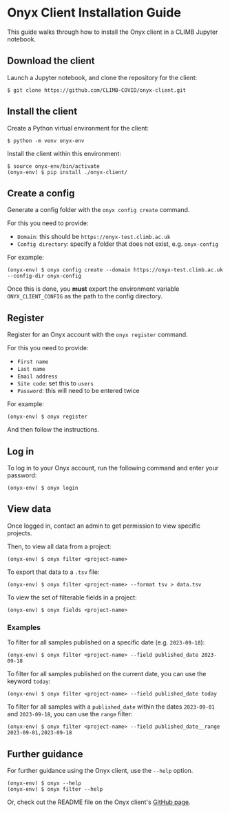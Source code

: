 # Onyx Client Installation Guide 

This guide walks through how to install the Onyx client in a CLIMB Jupyter notebook.

## Download the client

Launch a Jupyter notebook, and clone the repository for the client:

```
$ git clone https://github.com/CLIMB-COVID/onyx-client.git
```

## Install the client

Create a Python virtual environment for the client:

```
$ python -m venv onyx-env
```

Install the client within this environment:

```
$ source onyx-env/bin/activate
(onyx-env) $ pip install ./onyx-client/
```

## Create a config

Generate a config folder with the `onyx config create` command.

For this you need to provide:

* `Domain`: this should be `https://onyx-test.climb.ac.uk`
* `Config directory`: specify a folder that does not exist, e.g. `onyx-config`

For example:

```
(onyx-env) $ onyx config create --domain https://onyx-test.climb.ac.uk --config-dir onyx-config
```

Once this is done, you **must** export the environment variable `ONYX_CLIENT_CONFIG` as the path to the config directory.

## Register

Register for an Onyx account with the `onyx register` command.

For this you need to provide:

* `First name`
* `Last name`
* `Email address`
* `Site code`: set this to `users`
* `Password`: this will need to be entered twice

For example:

```
(onyx-env) $ onyx register
```

And then follow the instructions.

## Log in

To log in to your Onyx account, run the following command and enter your password:

```
(onyx-env) $ onyx login
```

## View data

Once logged in, contact an admin to get permission to view specific projects. 

Then, to view all data from a project:

```
(onyx-env) $ onyx filter <project-name>
```

To export that data to a `.tsv` file:

```
(onyx-env) $ onyx filter <project-name> --format tsv > data.tsv
```

To view the set of filterable fields in a project:

```
(onyx-env) $ onyx fields <project-name>
```

### Examples

To filter for all samples published on a specific date (e.g. `2023-09-18`):

```
(onyx-env) $ onyx filter <project-name> --field published_date 2023-09-18
```

To filter for all samples published on the current date, you can use the keyword `today`:

```
(onyx-env) $ onyx filter <project-name> --field published_date today
```

To filter for all samples with a `published_date` within the dates `2023-09-01` and `2023-09-18`, you can use the `range` filter: 

```
(onyx-env) $ onyx filter <project-name> --field published_date__range 2023-09-01,2023-09-18
```

## Further guidance

For further guidance using the Onyx client, use the `--help` option.

```
(onyx-env) $ onyx --help
(onyx-env) $ onyx filter --help
```

Or, check out the README file on the Onyx client's [GitHub page](https://github.com/CLIMB-TRE/onyx-client).
